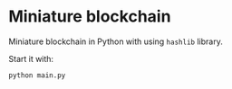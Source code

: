 # Miniature blockchain

Miniature blockchain in Python with using `hashlib` library.

Start it with:
```
python main.py
```